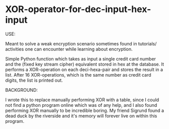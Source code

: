 # XOR-operator-for-dec-input-hex-input

USE:

Meant to solve a weak encryption scenario sometimes found in tutorials/ activities one can encounter while learning about encryption.

Simple Python function which takes as input a single credit card number and the (fixed key stream cipher) equivalent stored in hex at the database. It performs a XOR-operation on each deci-hexa-pair and stores the result in a list. After 16 XOR-operations, which is the same number as credit card digits, the list is printed out.  

BACKGROUND:

I wrote this to replace manually performing XOR with a table, since I could not find a python program online which was of any help,
and I also found performing XOR manually to be incredible boring. My friend Sigrund found a dead duck by the riverside and it's memory will forever live on within this program.



